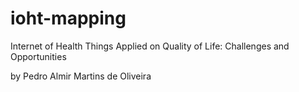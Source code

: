 # ioht-mapping
Internet of Health Things Applied on Quality of Life: Challenges and Opportunities

by Pedro Almir Martins de Oliveira
